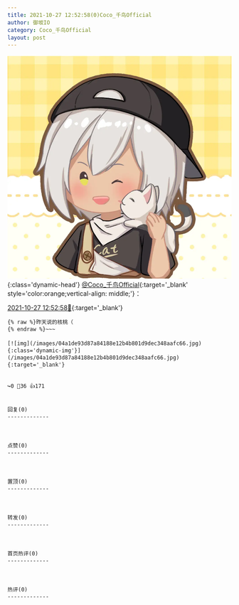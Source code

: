 ```yaml
---
title: 2021-10-27 12:52:58(0)Coco_千鸟Official
author: 御坂IO
category: Coco_千鸟Official
layout: post
---
```


![img](/images/85e485bc0dbd0cde4d15f24d7cffe9704618ad10.jpg){:class='dynamic-head'}
[@Coco_千鸟Official](https://space.bilibili.com/1891728206/dynamic){:target='_blank' style='color:orange;vertical-align: middle;'}：

[2021-10-27 12:52:58🔗](https://t.bilibili.com/586142682338081355){:target='_blank'}

~~~
{% raw %}昨天说的核桃（
{% endraw %}~~~

[![img](/images/04a1de93d87a84188e12b4b801d9dec348aafc66.jpg){:class='dynamic-img'}](/images/04a1de93d87a84188e12b4b801d9dec348aafc66.jpg){:target='_blank'}


↪️0 💬36 👍171


回复(0)
-------------



点赞(0)
-------------



置顶(0)
-------------



转发(0)
-------------



首页热评(0)
-------------



热评(0)
-------------



